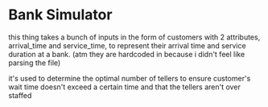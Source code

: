 # Bank Simulator
this thing takes a bunch of inputs in the form of customers with 2 attributes, arrival_time and service_time, to represent their arrival time and service duration at a bank. (atm they are hardcoded in because i didn't feel like parsing the file)

it's used to determine the optimal number of tellers to ensure customer's wait time doesn't exceed a certain time and that the tellers aren't over staffed
